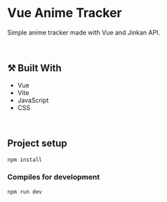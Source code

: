 # Vue Anime Tracker
Simple anime tracker made with Vue and Jinkan API.

<br/>

## :hammer_and_pick: Built With
* Vue
* Vite
* JavaScript
* CSS

<br/>

## Project setup
```
npm install
```

### Compiles for development
```
npm run dev
```

<br/>